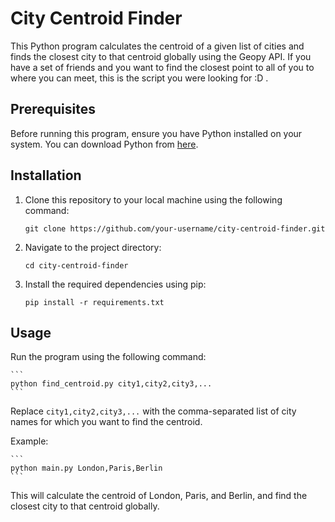 # City Centroid Finder

This Python program calculates the centroid of a given list of cities and finds the closest city to that centroid globally using the Geopy API.
If you have a set of friends and you want to find the closest point to all of you to where you can meet, this is the script you were looking for :D .

## Prerequisites

Before running this program, ensure you have Python installed on your system. You can download Python from [here](https://www.python.org/downloads/).

## Installation

1. Clone this repository to your local machine using the following command:

    ```
    git clone https://github.com/your-username/city-centroid-finder.git
    ```

2. Navigate to the project directory:

    ```
    cd city-centroid-finder
    ```

3. Install the required dependencies using pip:

    ```
    pip install -r requirements.txt
    ```

## Usage

Run the program using the following command:

    ```
    python find_centroid.py city1,city2,city3,...
    ```

Replace `city1,city2,city3,...` with the comma-separated list of city names for which you want to find the centroid.

Example:
    
    ```
    python main.py London,Paris,Berlin
    ```


This will calculate the centroid of London, Paris, and Berlin, and find the closest city to that centroid globally.
